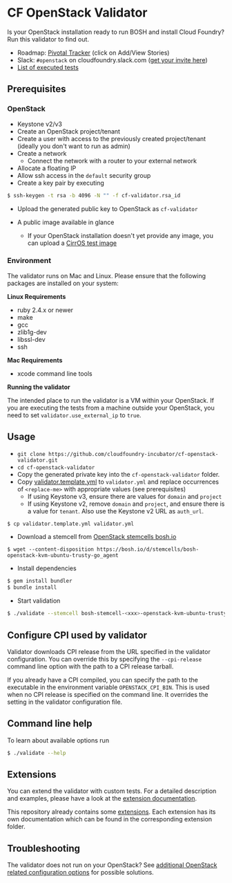 # CF OpenStack Validator

Is your OpenStack installation ready to run BOSH and install Cloud Foundry? Run this validator to find out.

* Roadmap: [Pivotal Tracker](https://www.pivotaltracker.com/epic/show/2156200) (click on Add/View Stories)
* Slack: `#openstack` on cloudfoundry.slack.com ([get your invite here](https://slack.cloudfoundry.org/))
* [List of executed tests](docs/list_of_executed_tests.md)

## Prerequisites

### OpenStack

* Keystone v2/v3
* Create an OpenStack project/tenant
* Create a user with access to the previously created project/tenant (ideally you don't want to run as admin)
* Create a network
  * Connect the network with a router to your external network
* Allocate a floating IP
* Allow ssh access in the `default` security group
* Create a key pair by executing
```bash
$ ssh-keygen -t rsa -b 4096 -N "" -f cf-validator.rsa_id
```
  * Upload the generated public key to OpenStack as `cf-validator`

* A public image available in glance
  * If your OpenStack installation doesn't yet provide any image, you can upload a [CirrOS test image](http://docs.openstack.org/image-guide/obtain-images.html#cirros-test)

### Environment

The validator runs on Mac and Linux. Please ensure that the following packages are installed on your system:

**Linux Requirements**

* ruby 2.4.x or newer
* make
* gcc
* zlib1g-dev
* libssl-dev
* ssh

**Mac Requirements**

* xcode command line tools

**Running the validator**

The intended place to run the validator is a VM within your OpenStack. If you are executing the tests from a machine outside your OpenStack, you need to set `validator.use_external_ip` to `true`.

## Usage

* `git clone https://github.com/cloudfoundry-incubator/cf-openstack-validator.git`
* `cd cf-openstack-validator`
* Copy the generated private key into the `cf-openstack-validator` folder.
* Copy [validator.template.yml](validator.template.yml) to `validator.yml` and replace occurrences of `<replace-me>` with appropriate values (see prerequisites)
  * If using Keystone v3, ensure there are values for `domain` and `project`
  * If using Keystone v2, remove `domain` and `project`, and ensure there is a value for `tenant`. Also use the Keystone v2 URL as `auth_url`.
```bash
$ cp validator.template.yml validator.yml
```
* Download a stemcell from [OpenStack stemcells bosh.io](https://bosh.io/stemcells/bosh-openstack-kvm-ubuntu-trusty-go_agent)
```
$ wget --content-disposition https://bosh.io/d/stemcells/bosh-openstack-kvm-ubuntu-trusty-go_agent
```
* Install dependencies
```bash
$ gem install bundler
$ bundle install
```
* Start validation
```bash
$ ./validate --stemcell bosh-stemcell-<xxx>-openstack-kvm-ubuntu-trusty-go_agent.tgz --config validator.yml
```

## Configure CPI used by validator

Validator downloads CPI release from the URL specified in the validator configuration. You can override this by specifying the `--cpi-release` command line option with the path to a CPI release tarball.

If you already have a CPI compiled, you can specify the path to the executable in the environment variable `OPENSTACK_CPI_BIN`. This is used when no CPI release is specified on the command line. It overrides the setting in the validator configuration file.

## Command line help

To learn about available options run
```bash
$ ./validate --help
```

## Extensions

You can extend the validator with custom tests. For a detailed description and examples, please have a look at the [extension documentation](./docs/extensions.md).

This repository already contains some [extensions](./extensions). Each extension has its own documentation which can be found in the corresponding extension folder.

## Troubleshooting
The validator does not run on your OpenStack? See [additional OpenStack related configuration options](docs/openstack_configurations.md) for possible solutions.
